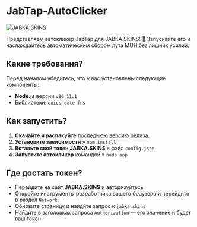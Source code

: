 # JabTap-AutoClicker


![JABKA.SKINS](https://jabka.skin/assets/images/logo/logo.svg)


Представляем автокликер JabTap для JABKA.SKINS! 🚀 Запускайте его и наслаждайтесь автоматическим сбором лута MUH без лишних усилий.

## Какие требования?

Перед началом убедитесь, что у вас установлены следующие компоненты:
- **Node.js** версии `v20.11.1`
- Библиотеки: `axios`, `date-fns`

## Как запустить?

1. **Скачайте и распакуйте** [последнюю версию релиза](https://github.com/ApTyp4uK1337/JabTap-AutoClicker/releases).
2. **Установите зависимости** » ```npm install```
3. **Вставьте свой токен JABKA.SKINS** в файл `config.json`
4. **Запустите автокликер** командой » ```node app```

## Где достать токен?

- Перейдите на сайт **JABKA.SKINS** и авторизуйтесь
- Откройте инструменты разработчика вашего браузера и перейдите в раздел `Network`.
- Обновите страницу и найдите запрос к `jabka.skins`
- Найдите в заголовках запроса `Authorization` — его значение и будет ваш токен
